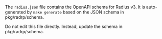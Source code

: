 The `radius.json` file contains the OpenAPI schema for Radius v3. It
is auto-generated by `make generate` based on the JSON schema in
pkg/radrp/schema.

Do not edit this file directly. Instead, update the schema in
pkg/radrp/schema.
